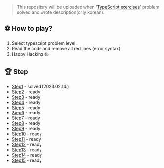 > This repository will be uploaded when '[TypeScript exercises](https://typescript-exercises.github.io)' problem solved and wrote description(only korean).

## ⚽️ How to play?
1. Select typescript problem level.
2. Read the code and remove all red lines (error syntax)
3. Happy Hacking 👍

## 🏆 Step
* [Step1](https://github.com/monegit/typescript-exercises-solve/tree/master/src/step1) - solved (2023.02.14.)
* [Step2]() - ready
* [Step3]() - ready
* [Step4]() - ready
* [Step5]() - ready
* [Step6]() - ready
* [Step7]() - ready
* [Step8]() - ready
* [Step9]() - ready
* [Step10]() - ready
* [Step11]() - ready
* [Step12]() - ready
* [Step13]() - ready
* [Step14]() - ready
* [Step15]() - ready